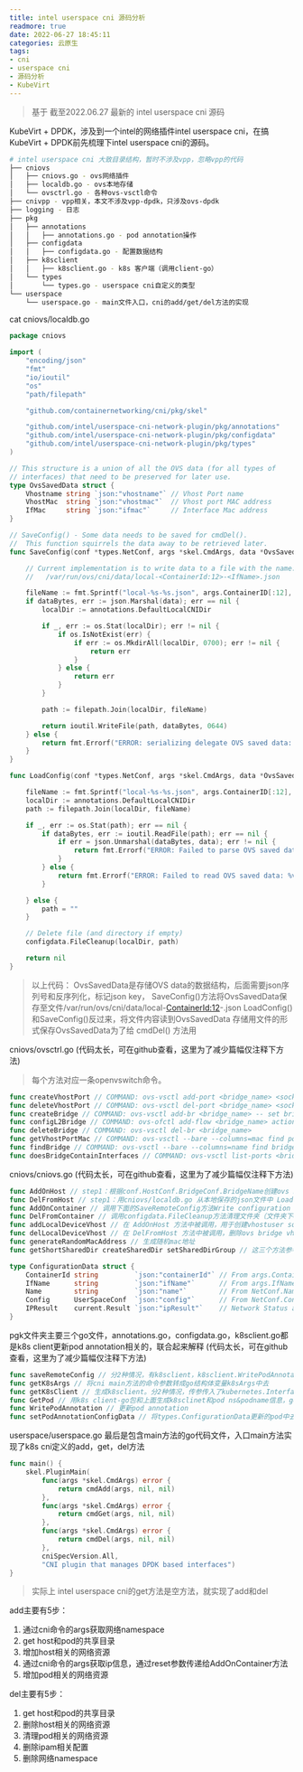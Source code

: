 ```yaml
---
title: intel userspace cni 源码分析
readmore: true
date: 2022-06-27 18:45:11
categories: 云原生
tags:
- cni
- userspace cni
- 源码分析
- KubeVirt
---
```


> 基于 截至2022.06.27 最新的 intel userspace cni 源码

KubeVirt + DPDK，涉及到一个intel的网络插件intel userspace cni，在搞KubeVirt + DPDK前先梳理下intel userspace cni的源码。

```bash
# intel userspace cni 大致目录结构，暂时不涉及vpp，忽略vpp的代码
├── cniovs
│   ├── cniovs.go - ovs网络插件
│   ├── localdb.go - ovs本地存储
│   └── ovsctrl.go - 各种ovs-vsctl命令
├── cnivpp - vpp相关，本文不涉及vpp-dpdk，只涉及ovs-dpdk
├── logging - 日志
├── pkg
│   ├── annotations
│   │   ├── annotations.go - pod annotation操作
│   ├── configdata
│   │   ├── configdata.go - 配置数据结构
│   ├── k8sclient
│   │   ├── k8sclient.go - k8s 客户端（调用client-go）
│   └── types
│       └── types.go - userspace cni自定义的类型
└── userspace
    └── userspace.go - main文件入口，cni的add/get/del方法的实现
```

cat cniovs/localdb.go
```go
package cniovs

import (
	"encoding/json"
	"fmt"
	"io/ioutil"
	"os"
	"path/filepath"

	"github.com/containernetworking/cni/pkg/skel"

	"github.com/intel/userspace-cni-network-plugin/pkg/annotations"
	"github.com/intel/userspace-cni-network-plugin/pkg/configdata"
	"github.com/intel/userspace-cni-network-plugin/pkg/types"
)

// This structure is a union of all the OVS data (for all types of
// interfaces) that need to be preserved for later use.
type OvsSavedData struct {
	Vhostname string `json:"vhostname"` // Vhost Port name
	VhostMac  string `json:"vhostmac"`  // Vhost port MAC address
	IfMac     string `json:"ifmac"`     // Interface Mac address
}

// SaveConfig() - Some data needs to be saved for cmdDel().
//  This function squirrels the data away to be retrieved later.
func SaveConfig(conf *types.NetConf, args *skel.CmdArgs, data *OvsSavedData) error {

	// Current implementation is to write data to a file with the name:
	//   /var/run/ovs/cni/data/local-<ContainerId:12>-<IfName>.json

	fileName := fmt.Sprintf("local-%s-%s.json", args.ContainerID[:12], args.IfName)
	if dataBytes, err := json.Marshal(data); err == nil {
		localDir := annotations.DefaultLocalCNIDir

		if _, err := os.Stat(localDir); err != nil {
			if os.IsNotExist(err) {
				if err := os.MkdirAll(localDir, 0700); err != nil {
					return err
				}
			} else {
				return err
			}
		}

		path := filepath.Join(localDir, fileName)

		return ioutil.WriteFile(path, dataBytes, 0644)
	} else {
		return fmt.Errorf("ERROR: serializing delegate OVS saved data: %v", err)
	}
}

func LoadConfig(conf *types.NetConf, args *skel.CmdArgs, data *OvsSavedData) error {

	fileName := fmt.Sprintf("local-%s-%s.json", args.ContainerID[:12], args.IfName)
	localDir := annotations.DefaultLocalCNIDir
	path := filepath.Join(localDir, fileName)

	if _, err := os.Stat(path); err == nil {
		if dataBytes, err := ioutil.ReadFile(path); err == nil {
			if err = json.Unmarshal(dataBytes, data); err != nil {
				return fmt.Errorf("ERROR: Failed to parse OVS saved data: %v", err)
			}
		} else {
			return fmt.Errorf("ERROR: Failed to read OVS saved data: %v", err)
		}

	} else {
		path = ""
	}

	// Delete file (and directory if empty)
	configdata.FileCleanup(localDir, path)

	return nil
}
```

> 以上代码：
> OvsSavedData是存储OVS data的数据结构，后面需要json序列号和反序列化，标记json key，
> SaveConfig()方法将OvsSavedData保存至文件/var/run/ovs/cni/data/local-<ContainerId:12>-<IfName>.json
> LoadConfig()和SaveConfig()反过来，将文件内容读到OvsSavedData
> 存储用文件的形式保存OvsSavedData为了给 cmdDel() 方法用

cniovs/ovsctrl.go (代码太长，可在github查看，这里为了减少篇幅仅注释下方法) 
> 每个方法对应一条openvswitch命令。
```go
func createVhostPort // COMMAND: ovs-vsctl add-port <bridge_name> <sock_name> -- set Interface <sock_name> type=<dpdkvhostuser|dpdkvhostuserclient>
func deleteVhostPort // COMMAND: ovs-vsctl del-port <bridge_name> <sock_name>
func createBridge // COMMAND: ovs-vsctl add-br <bridge_name> -- set bridge <bridge_name> datapath_type=netdev
func configL2Bridge // COMMAND: ovs-ofctl add-flow <bridge_name> actions=NORMAL
func deleteBridge // COMMAND: ovs-vsctl del-br <bridge_name>
func getVhostPortMac // COMMAND: ovs-vsctl --bare --columns=mac find port name=<sock_name>
func findBridge // COMMAND: ovs-vsctl --bare --columns=name find bridge name=<bridge_name>
func doesBridgeContainInterfaces // COMMAND: ovs-vsctl list-ports <bridge_name>
```

cniovs/cniovs.go (代码太长，可在github查看，这里为了减少篇幅仅注释下方法)
```go
func AddOnHost // step1：根据conf.HostConf.BridgeConf.BridgeName创建ovs bridge，若未配置用默认br0代替。step2：创建bridge interface仅支持conf.HostConf.IfType == "vhostuser"一种类型。step3：Save Config - Save Create Data for Delete
func DelFromHost // step1：用cniovs/localdb.go 从本地保存的json文件中 Load Config 删除bridge interface，检查brdge，若没有interface则删除bridge
func AddOnContainer // 调用下面的SaveRemoteConfig方法Write configuration data(下面的ConfigurationData struct) that will be consumed by container。
func DelFromContainer // 调用configdata.FileCleanup方法清理文件夹（文件夹下0个文件则清理文件夹）和文件
func addLocalDeviceVhost // 在 AddOnHost 方法中被调用，用于创建vhostuser socket以及相关操作
func delLocalDeviceVhost // 在 DelFromHost 方法中被调用，删除ovs bridge vhostuser port，umount 相关文件夹，删除vhostuser socket 以及相关文件
func generateRandomMacAddress // 生成随机mac地址
func getShortSharedDir createSharedDir setSharedDirGroup // 这三个方法参考 https://www.backendcloud.cn/2022/06/24/userspace-cni-for-kubevirt/
```

```go
type ConfigurationData struct {
	ContainerId string         `json:"containerId"` // From args.ContainerId, used locally. Used in several place, namely in the socket filenames.
	IfName      string         `json:"ifName"`      // From args.IfName, used locally. Used in several place, namely in the socket filenames.
	Name        string         `json:"name"`        // From NetConf.Name
	Config      UserSpaceConf  `json:"config"`      // From NetConf.ContainerConf
	IPResult    current.Result `json:"ipResult"`    // Network Status also has IP, but wrong format
}
```

pgk文件夹主要三个go文件，annotations.go，configdata.go，k8sclient.go都是k8s client更新pod annotation相关的，联合起来解释 (代码太长，可在github查看，这里为了减少篇幅仅注释下方法)
```go
func saveRemoteConfig // 分2种情况，有k8sclient，k8sclient.WritePodAnnotation写入集群的PodAnnotation。若没有k8sclient，用文件保存信息 
func getK8sArgs // 将cni main方法的命令参数转成go结构体变量k8sArgs中去
func getK8sClient // 生成k8sclient。分2种情况，传参传入了kubernetes.Interface，直接返会该client，另一种情况没有传入client，则根据传参kubeconfig或者环境变量生成k8sclient。
func GetPod // 用k8s client-go包和上面生成k8sclinet和pod ns&podname信息，get pod
func WritePodAnnotation // 更新pod annotation
func setPodAnnotationConfigData // 将types.ConfigurationData更新的pod中去
```

userspace/userspace.go 最后是包含main方法的go代码文件，入口main方法实现了k8s cni定义的add，get，del方法
```go
func main() {
	skel.PluginMain(
		func(args *skel.CmdArgs) error {
			return cmdAdd(args, nil, nil)
		},
		func(args *skel.CmdArgs) error {
			return cmdGet(args, nil, nil)
		},
		func(args *skel.CmdArgs) error {
			return cmdDel(args, nil, nil)
		},
		cniSpecVersion.All,
		"CNI plugin that manages DPDK based interfaces")
}
```
> 实际上 intel userspace cni的get方法是空方法，就实现了add和del


add主要有5步：
1. 通过cni命令的args获取网络namespace
2. get host和pod的共享目录
3. 增加host相关的网络资源
4. 通过cni命令的args获取ip信息，通过reset参数传递给AddOnContainer方法
5. 增加pod相关的网络资源

del主要有5步：
1. get host和pod的共享目录
2. 删除host相关的网络资源
3. 清理pod相关的网络资源
4. 删除ipam相关配置
5. 删除网络namespace



